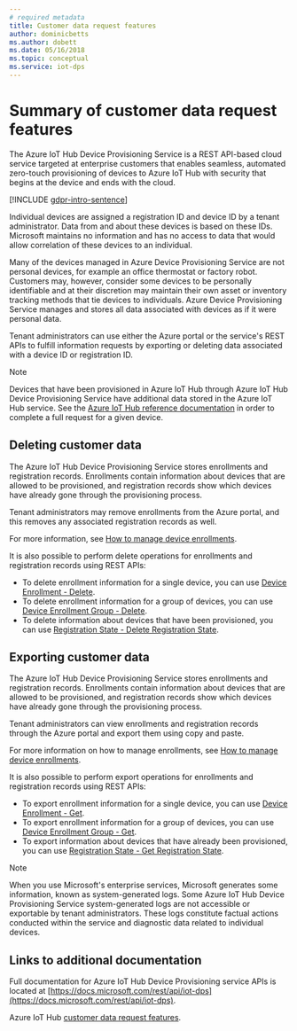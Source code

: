 ```yaml
---
# required metadata
title: Customer data request features​
author: dominicbetts
ms.author: dobett
ms.date: 05/16/2018
ms.topic: conceptual
ms.service: iot-dps
---
```


# Summary of customer data request features​

The Azure IoT Hub Device Provisioning Service is a REST API-based cloud service targeted at enterprise customers that enables seamless, automated zero-touch provisioning of devices to Azure IoT Hub with security that begins at the device and ends with the cloud.

[!INCLUDE [gdpr-intro-sentence](../../includes/gdpr-intro-sentence.md)]

Individual devices are assigned a registration ID and device ID by a tenant administrator. Data from and about these devices is based on these IDs. Microsoft maintains no information and has no access to data that would allow correlation of these devices to an individual.

Many of the devices managed in Azure Device Provisioning Service are not personal devices, for example an office thermostat or factory robot. Customers may, however, consider some devices to be personally identifiable and at their discretion may maintain their own asset or inventory tracking methods that tie devices to individuals. Azure Device Provisioning Service manages and stores all data associated with devices as if it were personal data.

Tenant administrators can use either the Azure portal or the service's REST APIs to fulfill information requests by exporting or deleting data associated with a device ID or registration ID.

> [!NOTE]
> Devices that have been provisioned in Azure IoT Hub through Azure IoT Hub Device Provisioning Service have additional data stored in the Azure IoT Hub service. See the [Azure IoT Hub reference documentation](../iot-hub/iot-hub-customer-data-requests.md) in order to complete a full request for a given device.

## Deleting customer data

The Azure IoT Hub Device Provisioning Service stores enrollments and registration records. Enrollments contain information about devices that are allowed to be provisioned, and registration records show which devices have already gone through the provisioning process.

Tenant administrators may remove enrollments from the Azure portal, and this removes any associated registration records as well.

For more information, see [How to manage device enrollments](how-to-manage-enrollments.md).

It is also possible to perform delete operations for enrollments and registration records using REST APIs:

* To delete enrollment information for a single device, you can use [Device Enrollment - Delete](https://docs.microsoft.com/rest/api/iot-dps/deviceenrollment/delete).
* To delete enrollment information for a group of devices, you can use [Device Enrollment Group - Delete](https://docs.microsoft.com/rest/api/iot-dps/deviceenrollmentgroup/delete).
* To delete information about devices that have been provisioned, you can use [Registration State - Delete Registration State](https://docs.microsoft.com/rest/api/iot-dps/registrationstate/deleteregistrationstate).

## Exporting customer data

The Azure IoT Hub Device Provisioning Service stores enrollments and registration records. Enrollments contain information about devices that are allowed to be provisioned, and registration records show which devices have already gone through the provisioning process.

Tenant administrators can view enrollments and registration records through the Azure portal and export them using copy and paste.

For more information on how to manage enrollments, see [How to manage device enrollments](how-to-manage-enrollments.md).

It is also possible to perform export operations for enrollments and registration records using REST APIs:

* To export enrollment information for a single device, you can use [Device Enrollment - Get](https://docs.microsoft.com/rest/api/iot-dps/deviceenrollment/get).
* To export enrollment information for a group of devices, you can use [Device Enrollment Group - Get](https://docs.microsoft.com/rest/api/iot-dps/deviceenrollmentgroup/get).
* To export information about devices that have already been provisioned, you can use [Registration State - Get Registration State](https://docs.microsoft.com/rest/api/iot-dps/registrationstate/getregistrationstate).

> [!NOTE]
> When you use Microsoft's enterprise services, Microsoft generates some information, known as system-generated logs. Some Azure IoT Hub Device Provisioning Service system-generated logs are not accessible or exportable by tenant administrators. These logs constitute factual actions conducted within the service and diagnostic data related to individual devices.

## Links to additional documentation

Full documentation for Azure IoT Hub Device Provisioning service APIs is located at [https://docs.microsoft.com/rest/api/iot-dps](https://docs.microsoft.com/rest/api/iot-dps).

Azure IoT Hub [customer data request features](../iot-hub/iot-hub-customer-data-requests.md).